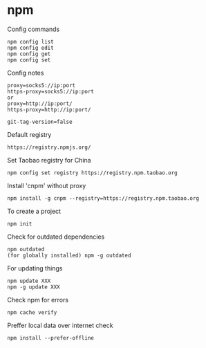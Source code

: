 # npm

Config commands

	npm config list
	npm config edit
	npm config get
	npm config set

Config notes

	proxy=socks5://ip:port
	https-proxy=socks5://ip:port
	or
	proxy=http://ip:port/
	https-proxy=http://ip:port/
	
	git-tag-version=false

Default registry

	https://registry.npmjs.org/

Set Taobao registry for China

	npm config set registry https://registry.npm.taobao.org

Install 'cnpm' without proxy

	npm install -g cnpm --registry=https://registry.npm.taobao.org

To create a project

	npm init

Check for outdated dependencies

	npm outdated
	(for globally installed) npm -g outdated

For updating things

	npm update XXX
	npm -g update XXX

Check npm for errors

	npm cache verify

Preffer local data over internet check

	npm install --prefer-offline